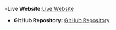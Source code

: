 

-**Live Website:**[Live Website]( https://evelynsanchezl.github.io/final-project-portfolio/)

- **GitHub Repository:** [GitHub Repository](https://github.com/EvelynSanchezL/final-project-portfolio)
